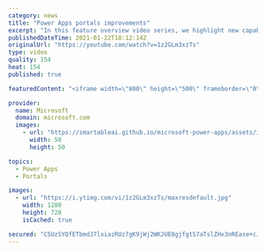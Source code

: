 ```yaml
---
category: news
title: "Power Apps portals improvements"
excerpt: "In this feature overview video series, we highlight new capabilities included in the latest update to Microsoft Power Apps.  Power Apps portals improvements bring new capabilities for makers and developers by providing a new identity management configuration experience with enhanced functionality to"
publishedDateTime: 2021-01-22T18:12:14Z
originalUrl: "https://youtube.com/watch?v=1z2GLm3xzTs"
type: video
quality: 154
heat: 154
published: true

featuredContent: "<iframe width=\"800\" height=\"500\" frameborder=\"0\" src=\"https://www.youtube.com/embed/1z2GLm3xzTs\" allow=\"accelerometer; autoplay; encrypted-media; gyroscope; picture-in-picture\" allowfullscreen></iframe>"

provider:
  name: Microsoft
  domain: microsoft.com
  images:
    - url: "https://smartableai.github.io/microsoft-power-apps/assets/images/organizations/microsoft.com-50x50.jpg"
      width: 50
      height: 50

topics:
  - Power Apps
  - Portals

images:
  - url: "https://i.ytimg.com/vi/1z2GLm3xzTs/maxresdefault.jpg"
    width: 1280
    height: 720
    isCached: true

secured: "C5UzSYQfETbmdJ7lxiazRUz7gK9jWj2WKJUE8gjfgtS7aTslZHx3nREase+cJcM1NYtVPLRGZ83ENpOc+2y3kKUmzKocnVa2Il93GVD8ARrIxR1k5a4pa0UlXz+YEQT8T05mYTNB6CkIQ9apomRyTWHrYnP5wZ23QeDxl7cq2pKF5Kc2FXNJEjyYf8/I/QgFsvOP+Y7frx4ibp4Nm+jgaAYvJ/fskAo4n1CMldHEMTzm6EgcmdXbsnU69A+eQLtOV9FtBcfRS3ZVcau6cO5se+h7+ijELDUGxAU+71i+mK6bCidx7EiC4PKJfk3aKtEFHbb5mi87eFL5Ppwt4YIvRQZI1rDKrF3wshgXZJBXCE2UCGLamF7PTnyWIfdscpYWRIxn2t36ywSxD3c6edftXJX56SAKXyNksIPEK/vYnfk=;xV0QsodMfNl330xD23OecA=="
---
```


